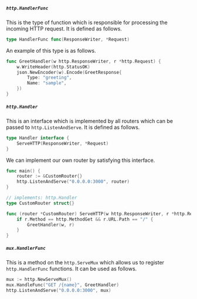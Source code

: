 ##### `http.HandlerFunc`

This is the type of function which is responsible for processing the incoming HTTP request. It is defined as follows.

```go
type HandlerFunc func(ResponseWriter, *Request)
```

An example of this type is as follows.

```go
func GreetHandler(w http.ResponseWriter, r *http.Request) {
	w.WriteHeader(http.StatusOK)
	json.NewEncoder(w).Encode(GreetResponse{
		Type: "greeting",
		Name: "sample",
	})
}
```


##### `http.Handler`

This is an interface which is implemented by all routers which can be passed to `http.ListenAndServe`. It is defined as follows.

```go
type Handler interface {
	ServeHTTP(ResponseWriter, *Request)
}
```

We can implement our own router by satisfying this interface.

```go
func main() {
	router := &CustomRouter{}
	http.ListenAndServe("0.0.0.0:3000", router)
}

// implements: http.Handler
type CustomRouter struct{}

func (router *CustomRouter) ServeHTTP(w http.ResponseWriter, r *http.Request) {
	if r.Method == http.MethodGet && r.URL.Path == "/" {
		GreetHandler(w, r)
	}
}
```


##### `mux.HandlerFunc`

This is a method on the `http.ServeMux` which allows us to register `http.HandlerFunc` functions. It can be used as follows.

```go
mux := http.NewServeMux()
mux.HandleFunc("GET /{name}", GreetHandler)
http.ListenAndServe("0.0.0.0:3000", mux)
```


